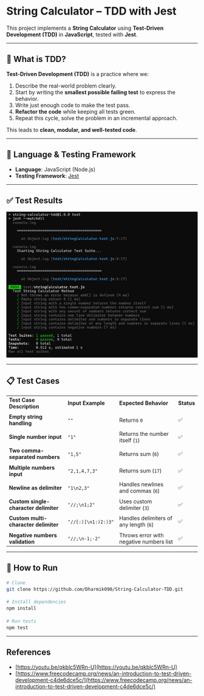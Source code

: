 # String Calculator – TDD with Jest

This project implements a **String Calculator** using **Test-Driven Development (TDD)** in **JavaScript**, tested with **Jest**.

---

## 🧠 What is TDD?

**Test-Driven Development (TDD)** is a practice where we:

1. Describe the real-world problem clearly.
2. Start by writing the **smallest possible failing test** to express the behavior.
3. Write just enough code to make the test pass.
4. **Refactor the code** while keeping all tests green.
5. Repeat this cycle, solve the problem in an incremental approach.

This leads to **clean, modular, and well-tested code**.

---

## 🔧 Language & Testing Framework

- **Language**: JavaScript (Node.js)
- **Testing Framework**: [Jest](https://jestjs.io/)

---

## ✅ Test Results

![Test Results](result.png)

---

## 📋 Test Cases

|                                                     |                        |                                         |          |
|-----------------------------------------------------|------------------------|-----------------------------------------|----------|
| **Test Case Description**                           | **Input Example**      | **Expected Behavior**                   | **Status**|
|                                                     |                        |                                         |          |
| **Empty string handling**                           | `""`                   | Returns `0`                             |    ✅    |
|                                                     |                        |                                         |          |
| **Single number input**                             | `"1"`                  | Returns the number itself (`1`)         |    ✅    |
|                                                     |                        |                                         |          |
| **Two comma-separated numbers**                    | `"1,5"`                | Returns sum (`6`)                       |    ✅    |
|                                                     |                        |                                         |          |
| **Multiple numbers input**                         | `"2,1,4,7,3"`          | Returns sum (`17`)                      |    ✅    |
|                                                     |                        |                                         |          |
| **Newline as delimiter**                           | `"1\n2,3"`             | Handles newlines and commas (`6`)       |    ✅    |
|                                                     |                        |                                         |          |
| **Custom single-character delimiter**              | `"//;\n1;2"`           | Uses custom delimiter (`3`)             |    ✅    |
|                                                     |                        |                                         |          |
| **Custom multi-character delimiter**              | `"//[:)]\n1:)2:)3"`    | Handles delimiters of any length (`6`)  |    ✅    |
|                                                     |                        |                                         |          |
| **Negative numbers validation**                   | `"//;\n-1;-2"`         | Throws error with negative numbers list |    ✅    |

---

## 🚀 How to Run

```bash
# Clone
git clone https://github.com/Dharmik090/String-Calculator-TDD.git

# Install dependencies
npm install

# Run tests
npm test
```

---

## References

- [https://youtu.be/qkblc5WRn-U](https://youtu.be/qkblc5WRn-U)
- [https://www.freecodecamp.org/news/an-introduction-to-test-driven-development-c4de6dce5c/](https://www.freecodecamp.org/news/an-introduction-to-test-driven-development-c4de6dce5c/)
